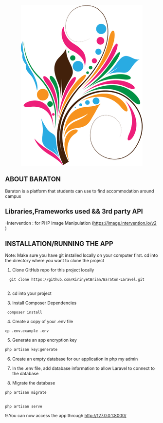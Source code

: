 <p align="center">
    <a href="#" target="_blank">
    <img src="https://github.com/KirinyetBrian/Baraton-Laravel/blob/main/Baraton-Laravel/public/images/image.png" width="400">
    </a>
</p>

## ABOUT BARATON
Baraton is a platform that students can use to  find accommodation around campus

## Libraries,Frameworks  used && 3rd party API
-Intervention : for  PHP Image Manipulation (https://image.intervention.io/v2 ) 

## INSTALLATION/RUNNING THE APP
Note: Make sure you have git installed locally on your computer first.
cd into the directory where you want to clone the project

1. Clone GitHub repo for this project locally
 ```
   git clone https://github.com/KirinyetBrian/Baraton-Laravel.git
   
  ``` 
2. cd into your project


3. Install Composer Dependencies
 
```
 composer install
```
    

4. Create a copy of your .env file
  
```
cp .env.example .env
```

5. Generate an app encryption key
```sh 
php artisan key:generate
```

6. Create an empty database for our application in php my admin


7. In the .env file, add database information to allow Laravel to connect to the database


8. Migrate the database
```
php artisan migrate
```

```

php artisan serve
```

9.You can now access the  app through
  <http://127.0.0.1:8000/>
